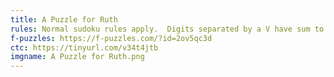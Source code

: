 ```yaml
---
title: A Puzzle for Ruth
rules: Normal sudoku rules apply.  Digits separated by a V have sum to 5, those separated by an X sum to 10. Digits separated by a black dot have a 1:2 ratio. Digits in killer cages sum to the number in their upper left, and may not repeat within the cage. Not all Vs, Xs, and dots are necessarily given.
f-puzzles: https://f-puzzles.com/?id=2ov5qc3d
ctc: https://tinyurl.com/v34t4jtb
imgname: A Puzzle for Ruth.png
---
```

